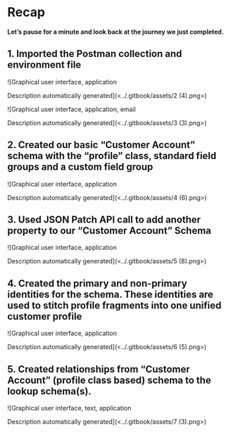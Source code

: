 # Recap



**Let’s pause for a minute and look back at the journey we just completed.**

## **1. Imported the Postman collection and environment file**

![Graphical user interface, application

Description automatically generated](<../.gitbook/assets/2 (4).png>)

![Graphical user interface, application, email

Description automatically generated](<../.gitbook/assets/3 (3).png>)

## **2. Created our basic “Customer Account” schema with the “profile” class, standard field groups and a custom field group**

![Graphical user interface, application

Description automatically generated](<../.gitbook/assets/4 (6).png>)

## **3. Used JSON Patch API call to add another property to our “Customer Account” Schema**

![Graphical user interface, application

Description automatically generated](<../.gitbook/assets/5 (8).png>)

## **4. Created the primary and non-primary identities for the schema. These identities are used to stitch profile fragments into one unified customer profile**

![Graphical user interface, application

Description automatically generated](<../.gitbook/assets/6 (5).png>)

## **5. Created relationships from “Customer Account” (profile class based) schema to the lookup schema(s).**

![Graphical user interface, text, application

Description automatically generated](<../.gitbook/assets/7 (3).png>)
